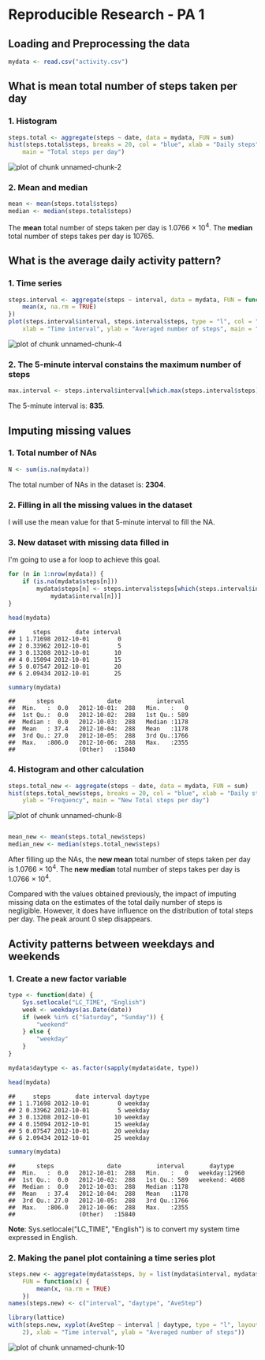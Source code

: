 Reproducible Research - PA 1
========================================================
## Loading and Preprocessing the data


```r
mydata <- read.csv("activity.csv")
```


## What is mean total number of steps taken per day

### 1. Histogram


```r
steps.total <- aggregate(steps ~ date, data = mydata, FUN = sum)
hist(steps.total$steps, breaks = 20, col = "blue", xlab = "Daily steps", ylab = "Frequency", 
    main = "Total steps per day")
```

![plot of chunk unnamed-chunk-2](figure/unnamed-chunk-2.png) 


### 2. Mean and median


```r
mean <- mean(steps.total$steps)
median <- median(steps.total$steps)
```


The **mean** total number of steps taken per day is 1.0766 &times; 10<sup>4</sup>.
The **median** total number of steps takes per day is 10765.

## What is the average daily activity pattern?
### 1. Time series


```r
steps.interval <- aggregate(steps ~ interval, data = mydata, FUN = function(x) {
    mean(x, na.rm = TRUE)
})
plot(steps.interval$interval, steps.interval$steps, type = "l", col = "red", 
    xlab = "Time interval", ylab = "Averaged number of steps", main = "Averaged steps per time interval")
```

![plot of chunk unnamed-chunk-4](figure/unnamed-chunk-4.png) 


### 2. The 5-minute interval constains the maximum number of steps


```r
max.interval <- steps.interval$interval[which.max(steps.interval$steps)]
```


The 5-minute interval is: **835**.

## Imputing missing values
### 1. Total number of NAs


```r
N <- sum(is.na(mydata))
```


The total number of NAs in the dataset is: **2304**.

### 2. Filling in all the missing values in the dataset

I will use the mean value for that 5-minute interval to fill the NA.

### 3. New dataset with missing data filled in

I'm going to use a for loop to achieve this goal.

```r
for (n in 1:nrow(mydata)) {
    if (is.na(mydata$steps[n])) 
        mydata$steps[n] <- steps.interval$steps[which(steps.interval$interval == 
            mydata$interval[n])]
}

head(mydata)
```

```
##     steps       date interval
## 1 1.71698 2012-10-01        0
## 2 0.33962 2012-10-01        5
## 3 0.13208 2012-10-01       10
## 4 0.15094 2012-10-01       15
## 5 0.07547 2012-10-01       20
## 6 2.09434 2012-10-01       25
```

```r
summary(mydata)
```

```
##      steps               date          interval   
##  Min.   :  0.0   2012-10-01:  288   Min.   :   0  
##  1st Qu.:  0.0   2012-10-02:  288   1st Qu.: 589  
##  Median :  0.0   2012-10-03:  288   Median :1178  
##  Mean   : 37.4   2012-10-04:  288   Mean   :1178  
##  3rd Qu.: 27.0   2012-10-05:  288   3rd Qu.:1766  
##  Max.   :806.0   2012-10-06:  288   Max.   :2355  
##                  (Other)   :15840
```


### 4. Histogram and other calculation


```r
steps.total_new <- aggregate(steps ~ date, data = mydata, FUN = sum)
hist(steps.total_new$steps, breaks = 20, col = "blue", xlab = "Daily steps", 
    ylab = "Frequency", main = "New Total steps per day")
```

![plot of chunk unnamed-chunk-8](figure/unnamed-chunk-8.png) 

```r

mean_new <- mean(steps.total_new$steps)
median_new <- median(steps.total_new$steps)
```


After filling up the NAs, the **new mean** total number of steps taken per day is 1.0766 &times; 10<sup>4</sup>.
The **new median** total number of steps takes per day is 1.0766 &times; 10<sup>4</sup>.

Compared with the values obtained previously, the impact of imputing missing data on the estimates of the total daily number of steps is negligible. However, it does have influence on the distribution of total steps per day. The peak arount 0 step disappears.

## Activity patterns between weekdays and weekends

### 1. Create a new factor variable


```r
type <- function(date) {
    Sys.setlocale("LC_TIME", "English")
    week <- weekdays(as.Date(date))
    if (week %in% c("Saturday", "Sunday")) {
        "weekend"
    } else {
        "weekday"
    }
}

mydata$daytype <- as.factor(sapply(mydata$date, type))

head(mydata)
```

```
##     steps       date interval daytype
## 1 1.71698 2012-10-01        0 weekday
## 2 0.33962 2012-10-01        5 weekday
## 3 0.13208 2012-10-01       10 weekday
## 4 0.15094 2012-10-01       15 weekday
## 5 0.07547 2012-10-01       20 weekday
## 6 2.09434 2012-10-01       25 weekday
```

```r
summary(mydata)
```

```
##      steps               date          interval       daytype     
##  Min.   :  0.0   2012-10-01:  288   Min.   :   0   weekday:12960  
##  1st Qu.:  0.0   2012-10-02:  288   1st Qu.: 589   weekend: 4608  
##  Median :  0.0   2012-10-03:  288   Median :1178                  
##  Mean   : 37.4   2012-10-04:  288   Mean   :1178                  
##  3rd Qu.: 27.0   2012-10-05:  288   3rd Qu.:1766                  
##  Max.   :806.0   2012-10-06:  288   Max.   :2355                  
##                  (Other)   :15840
```


**Note**: Sys.setlocale("LC_TIME", "English") is  to convert my system time expressed in English.

### 2. Making the panel plot containing a time series plot


```r
steps.new <- aggregate(mydata$steps, by = list(mydata$interval, mydata$daytype), 
    FUN = function(x) {
        mean(x, na.rm = TRUE)
    })
names(steps.new) <- c("interval", "daytype", "AveStep")

library(lattice)
with(steps.new, xyplot(AveStep ~ interval | daytype, type = "l", layout = c(1, 
    2), xlab = "Time interval", ylab = "Averaged number of steps"))
```

![plot of chunk unnamed-chunk-10](figure/unnamed-chunk-10.png) 



